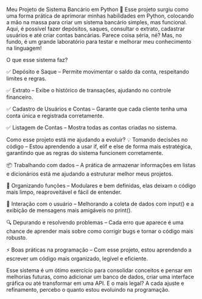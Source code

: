 Meu Projeto de Sistema Bancário em Python 🚀 Esse projeto surgiu como uma forma prática de aprimorar minhas habilidades em Python, colocando a mão na massa para criar um sistema bancário simples, mas funcional. Aqui, é possível fazer depósitos, saques, consultar o extrato, cadastrar usuários e até criar contas bancárias. Parece coisa séria, né? Mas, no fundo, é um grande laboratório para testar e melhorar meu conhecimento na linguagem!

O que esse sistema faz?

✅ Depósito e Saque – Permite movimentar o saldo da conta, respeitando limites e regras.

✅ Extrato – Exibe o histórico de transações, ajudando no controle financeiro.

✅ Cadastro de Usuários e Contas – Garante que cada cliente tenha uma conta única e registrada corretamente.

✅ Listagem de Contas – Mostra todas as contas criadas no sistema.

Como esse projeto está me ajudando a evoluir? 💡 Tomando decisões no código – Estou aprendendo a usar if, elif e else de forma mais estratégica, garantindo que as regras do sistema funcionem corretamente.

📦 Trabalhando com dados – A prática de armazenar informações em listas e dicionários está me ajudando a estruturar melhor meus projetos.

🔄 Organizando funções – Modulares e bem definidas, elas deixam o código mais limpo, reaproveitável e fácil de entender.

📜 Interação com o usuário – Melhorando a coleta de dados com input() e a exibição de mensagens mais amigáveis no print().

🔍 Depurando e resolvendo problemas – Cada erro que aparece é uma chance de aprender mais sobre como corrigir bugs e tornar o código mais robusto.

⚡ Boas práticas na programação – Com esse projeto, estou aprendendo a escrever um código mais organizado, legível e eficiente.

Esse sistema é um ótimo exercício para consolidar conceitos e pensar em melhorias futuras, como adicionar um banco de dados, criar uma interface gráfica ou até transformar em uma API. E o mais legal? A cada ajuste e refinamento, percebo o quanto estou evoluindo na programação.
